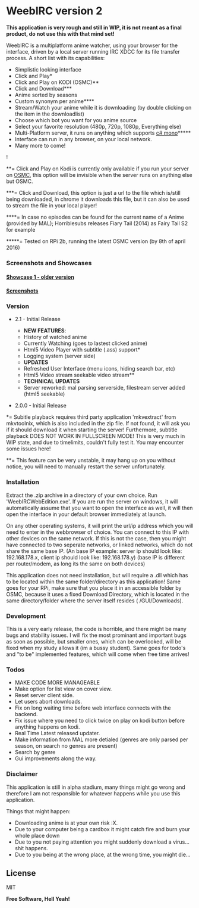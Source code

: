 # WeebIRC version 2

**This application is very rough and still in WIP, it is not meant as a final product, do not use this with that mind set!**

WeebIRC is a multiplatform anime watcher, using your browser for the interface, driven by a local server running IRC XDCC for its file transfer process. A short list with its capabilities:

  - Simplistic looking interface
  - Click and Play*
  - Click and Play on KODI (OSMC)**
  - Click and Download***
  - Anime sorted by seasons
  - Custom synonym per anime**** 
  - Stream/Watch your anime while it is downloading (by double clicking on the item in the downloadlist)
  - Choose which bot you want for you anime source
  - Select your favorite resolution (480p, 720p, 1080p, Everything else)
  - Multi-Platform server, it runs on anything which supports [c# mono](http://www.mono-project.com/docs/about-mono/)*****
  - Interface can run in any browser, on your local network. 
  - Many more to come!
 

!

**= Click and Play on Kodi is currently only available if you run your server on [OSMC](http://osmc.tv), this option will be invisible when the server runs on anything else but OSMC. 

***= Click and Download, this option is just a url to the file which is/still being downloaded, in chrome it downloads this file, but it can also be used to stream the file in your local player!

****= In case no episodes can be found for the current name of a Anime (provided by MAL); Horriblesubs releases Fiary Tail (2014) as Fairy Tail S2 for example

*****= Tested on RPi 2b, running the latest OSMC version (by 8th of april 2016)

### Screenshots and Showcases

#### [Showcase 1 - older version](https://www.youtube.com/watch?v=BFUbyjH4Ufg) 
#### [Screenshots](https://github.com/RareAMV/WeebIRC/blob/master/SCREENSHOTS.md)


### Version
- 2.1 - Initial Release
  - **NEW FEATURES**:
  - History of watched anime
  - Currently Watching (goes to lastest clicked anime)
  - Html5 Video Player with subtitle (.ass) support*
  - Logging system (server side)
  - **UPDATES**
  - Refreshed User Interface (menu icons, hiding search bar, etc)
  - Html5 Video stream seekable video stream**
  - **TECHNICAL UPDATES**
  - Server reworked: mal parsing serverside, filestream server added (html5 seekable)


- 2.0.0 - Initial Release

*= Subitle playback requires third party application 'mkvextract' from mkvtoolnix, which is also included in the zip file. If not found, it will ask you if it should download it when starting the server! Furthermore, subtitle playback DOES NOT WORK IN FULLSCREEN MODE! This is very much in WIP state, and due to timelimits, couldn't fully test it. You may encounter some issues here!

**= This feature can be very unstable, it may hang up on you without notice, you will need to manually restart the server unfortunately.

### Installation

Extract the .zip archive in a directory of your own choice. Run 'WeebIRCWebEdition.exe'. If you are run the server on windows, it will automatically assume that you want to open the interface as well, it will then open the interface in your default browser immediately at launch. 

On any other operating systems, it will print the url/ip address which you will need to enter in the webbrowser of choice. You can connect to this IP with other devices on the same network. If this is not the case, then you might have connected to two seperate networks, or linked networks, which do not share the same base IP. (An base IP example: server ip should look like: 192.168.178.x, client ip should look like: 192.168.178.y) (base IP is different per router/modem, as long its the same on both devices)

This application does not need installation, but will require a .dll which has to be located within the same folder/directory as this application! Same goes for your RPi, make sure that you place it in an accessible folder by OSMC, because it uses a fixed Download Directory, which is located in the same directory/folder where the server itself resides ( /GUI/Downloads).

### Development
This is a very early release, the code is horrible, and there might be many bugs and stability issues. I will fix the most prominant and important bugs as soon as possible, but smaller ones, which can be overlooked, will be fixed when my study allows it (im a bussy student). Same goes for todo's and "to be" implemented features, which will come when free time arrives!

### Todos

- MAKE CODE MORE MANAGEABLE
- Make option for list view on cover view.
- Reset server client side.
- Let users abort downloads.
- Fix on long waiting time before web interface connects with the backend.
- Fix issue where you need to click twice on play on kodi button before anything happens on kodi.
- Real Time Latest released updater.
- Make information from MAL more detialed (genres are only parsed per season, on search no genres are present)
- Search by genre
- Gui improvements along the way.

### Disclaimer
This application is still in alpha stadium, many things might go wrong and therefore I am not 
responsible for whatever happens while you use this application.

Things that might happen:

- Downloading anime is at your own risk :X.
- Due to your computer being a cardbox it might catch fire and burn your whole place down
- Due to you not paying attention you might suddenly download a virus... shit happens.
- Due to you being at the wrong place, at the wrong time, you might die... 

License
----

MIT


**Free Software, Hell Yeah!**




